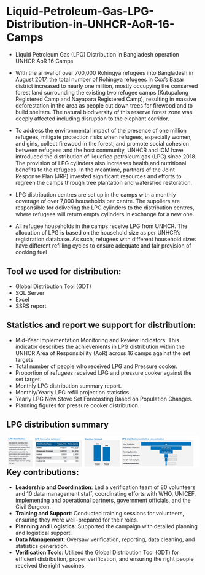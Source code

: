 # Liquid-Petroleum-Gas-LPG-Distribution-in-UNHCR-AoR-16-Camps
- Liquid Petroleum Gas (LPG) Distribution in Bangladesh operation UNHCR AoR 16 Camps
- With the arrival of over 700,000 Rohingya refugees into Bangladesh in August 2017, the total number of Rohingya refugees in Cox’s Bazar district increased to nearly one million, mostly occupying the conserved forest land surrounding the existing two refugee camps (Kutupalong Registered Camp and Nayapara Registered Camp), resulting in massive deforestation in the area as people cut down trees for firewood and to build shelters. The natural biodiversity of this reserve forest zone was deeply affected including disruption to the elephant corridor. 
- To address the environmental impact of the presence of one million refugees, mitigate protection risks when refugees, especially women, and girls, collect firewood in the forest, and promote social cohesion between refugees and the host community, UNHCR and IOM have introduced the distribution of liquefied petroleum gas (LPG) since 2018. The provision of LPG cylinders also increases health and nutritional benefits to the refugees. In the meantime, partners of the Joint Response Plan (JRP) invested significant resources and efforts to regreen the camps through tree plantation and watershed restoration.

- LPG distribution centres are set up in the camps with a monthly coverage of over 7,000 households per centre. The suppliers are responsible for delivering the LPG cylinders to the distribution centres, where refugees will return empty cylinders in exchange for a new one. 
- All refugee households in the camps receive LPG from UNHCR. The allocation of LPG is based on the household size as per UNHCR’s registration database. As such, refugees with different household sizes have different refilling cycles to ensure adequate and fair provision of cooking fuel
## Tool we used for distribution: 
- Global Distribution Tool (GDT)
- SQL Server
- Excel
- SSRS report

## Statistics and report we support for distribution: 
- Mid-Year Implementation Monitoring and Review Indicators: This indicator describes the achievements in LPG distribution within the UNHCR Area of Responsibility (AoR) across 16 camps against the set targets.
 - Total number of people who received LPG and Pressure cooker.
 - Proportion of refugees received LPG and pressure cooker against the set target.
- Monthly LPG distribution summary report.
- Monthly/Yearly LPG refill projection statistics.
- Yearly LPG New Stove Set Forecasting Based on Population Changes.
- Planning figures for pressure cooker distribution.


## LPG distribution summary
<img align="left" alt="Diphtheria vacciantion timeline" width="1000px" src="https://github.com/maeshakib/Liquid-Petroleum-Gas-LPG-Distribution-in-UNHCR-AoR-16-Camps/blob/main/LPG%20distribution%20summary.png" /> 
<br/>


## Key contributions:
* **Leadership and Coordination**: Led a verification team of 80 volunteers and 10 data management staff, coordinating efforts with WHO, UNICEF, implementing and operational partners, government officials, and the Civil Surgeon.
* **Training and Support**: Conducted training sessions for volunteers, ensuring they were well-prepared for their roles.
* **Planning and Logistics**: Supported the campaign with detailed planning and logistical support.
* **Data Management**: Oversaw verification, reporting, data cleaning, and statistics generation.
* **Verification Tools**: Utilized the Global Distribution Tool (GDT) for efficient distribution, proper verification, and ensuring the right people received the right vaccines.
<br/>
<br/>
